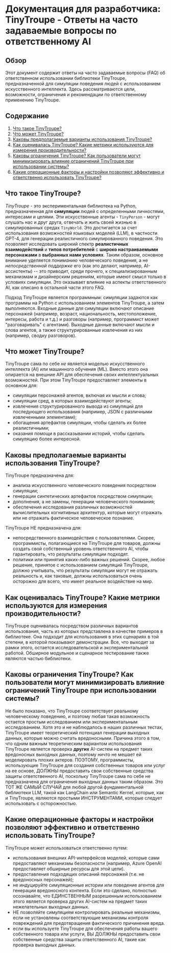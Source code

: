 # Документация для разработчика: TinyTroupe - Ответы на часто задаваемые вопросы по ответственному AI

## Обзор

Этот документ содержит ответы на часто задаваемые вопросы (FAQ) об ответственном использовании библиотеки TinyTroupe, предназначенной для симуляции поведения людей с использованием искусственного интеллекта. Здесь рассматриваются цели, возможности, ограничения и рекомендации по ответственному применению TinyTroupe.

## Содержание

1. [Что такое TinyTroupe?](#что-такое-tinytroupe)
2. [Что может TinyTroupe?](#что-может-tinytroupe)
3. [Каковы предполагаемые варианты использования TinyTroupe?](#каковы-предполагаемые-варианты-использования-tinytroupe)
4. [Как оценивалась TinyTroupe? Какие метрики используются для измерения производительности?](#как-оценивалась-tinytroupe-какие-метрики-используются-для-измерения-производительности)
5. [Каковы ограничения TinyTroupe? Как пользователи могут минимизировать влияние ограничений TinyTroupe при использовании системы?](#каковы-ограничения-tinytroupe-как-пользователи-могут-минимизировать-влияние-ограничений-tinytroupe-при-использовании-системы)
6. [Какие операционные факторы и настройки позволяют эффективно и ответственно использовать TinyTroupe?](#какие-операционные-факторы-и-настройки-позволяют-эффективно-и-ответственно-использовать-tinytroupe)

## Что такое TinyTroupe?

*TinyTroupe* - это экспериментальная библиотека на Python, предназначенная для **симуляции** людей с определенными личностями, интересами и целями. Эти искусственные агенты - `TinyPerson` - могут слушать нас и друг друга, отвечать и жить своей жизнью в симулированных средах `TinyWorld`. Это достигается за счет использования возможностей языковых моделей (LLM), в частности GPT-4, для генерации реалистичного симулированного поведения. Это позволяет исследовать широкий спектр **реалистичных взаимодействий** и **типов потребителей** с **широко настраиваемыми персонажами** в **выбранных нами условиях**. Таким образом, основное внимание уделяется *пониманию* человеческого поведения, а не *непосредственной поддержке* его (как это делают, например, AI-ассистенты) -- это приводит, среди прочего, к специализированным механизмам и дизайнерским решениям, которые имеют смысл только в условиях симуляции. Это оказывает влияние на аспекты ответственного AI, как описано в остальной части этого FAQ.

Подход TinyTroupe является программным: симуляции задаются как программы на Python с использованием элементов TinyTroupe, а затем выполняются. Входные данные для симуляции включают описание персонажей (например, возраст, национальность, местоположение, интересы, работа и т.д.) и разговоры (например, программист может "разговаривать" с агентами). Выходные данные включают мысли и слова агентов, а также структурированные извлечения из них (например, сводку разговоров).

## Что может TinyTroupe?

TinyTroupe сама по себе _не_ является моделью искусственного интеллекта (AI) или машинного обучения (ML). Вместо этого она опирается на внешние API для обеспечения своих интеллектуальных возможностей. При этом TinyTroupe предоставляет элементы в основном для:

- симуляции персонажей агентов, включая их мысли и слова;
- симуляции сред, в которых взаимодействуют агенты;
- извлечения структурированного вывода из симуляций для последующего использования (например, JSON с различными извлеченными элементами);
- обогащения артефактов симуляции, чтобы сделать их более реалистичными;
- оказания помощи в рассказывании историй, чтобы сделать симуляцию более интересной.

## Каковы предполагаемые варианты использования TinyTroupe?

TinyTroupe предназначена для:

- анализа искусственного человеческого поведения посредством симуляции;
- генерации синтетических артефактов посредством симуляции;
- дополнения, а не замены, генерации человеческого понимания;
- обеспечения исследования различных возможностей вычислительных когнитивных архитектур, которые могут отражать или не отражать фактическое человеческое познание.

TinyTroupe НЕ предназначена для:

- непосредственного взаимодействия с пользователями. Скорее, программисты, полагающиеся на TinyTroupe для товаров, должны создать свой собственный уровень ответственного AI, чтобы гарантировать, что результаты симуляции подходят.
- политики или принятия каких-либо важных решений. Скорее, любое решение, принятое с использованием симуляций TinyTroupe, должно учитывать, что результаты симуляции могут не отражать реальность и, как таковые, должны использоваться очень осторожно для всего, что имеет реальное воздействие на мир.

## Как оценивалась TinyTroupe? Какие метрики используются для измерения производительности?

TinyTroupe оценивалась посредством различных вариантов использования, часть из которых представлена в качестве примеров в библиотеке. Она подходит для использования в этих сценариях в той степени, в которой показывают демонстрации. Все, что выходит за рамки этого, остается исследовательской и экспериментальной работой. Обширное модульное и сценарное тестирование также являются частью библиотеки.

## Каковы ограничения TinyTroupe? Как пользователи могут минимизировать влияние ограничений TinyTroupe при использовании системы?

Не было показано, что TinyTroupe соответствует реальному человеческому поведению, и поэтому любая такая возможность остается простым исследованием или экспериментальным исследованием.
Хотя это и не наблюдалось в наших различных тестах, TinyTroupe имеет теоретический потенциал генерации выходных данных, которые можно считать вредоносными. Причина этого в том, что одним важным теоретическим вариантом использования TinyTroupe является проверка **других** AI-систем на предмет таких вредоносных выходных данных, поэтому ничто не мешает ей моделировать плохих актеров. ПОЭТОМУ, программисты, использующие TinyTroupe для создания собственных товаров или услуг на ее основе, ДОЛЖНЫ предоставить свои собственные средства защиты ответственного AI, поскольку TinyTroupe сама по себе не предназначена для ограничения выходных данных таким образом. Это ТОТ ЖЕ САМЫЙ СЛУЧАЙ для любой другой фундаментальной библиотеки LLM, такой как LangChain или Semantic Kernel, которые, как и TinyTroupe, являются простыми ИНСТРУМЕНТАМИ, которые следует использовать с осторожностью.

## Какие операционные факторы и настройки позволяют эффективно и ответственно использовать TinyTroupe?

TinyTroupe может использоваться ответственно путем:

- использования внешних API-интерфейсов моделей, которые сами предоставляют механизмы безопасности (например, Azure OpenAI предоставляет обширные ресурсы для этой цели).
- предоставления подходящих описаний персонажей (т.е. не вредоносных персонажей);
- не индуцируйте симуляционные истории или поведение агентов для генерации вредоносного контента. Если это сделано, полностью осознавайте, что ЕДИНСТВЕННЫМ разрешенным использованием этого является проверка других AI-систем на предмет таких нежелательных выходных данных.
- НЕ позволяйте симуляциям контролировать реальные механизмы, если не установлены соответствующие механизмы контроля повреждений для предотвращения фактического причинения вреда.
- если вы используете TinyTroupe для обеспечения работы вашего собственного товара или услуги, ВЫ ДОЛЖНЫ предоставить свои собственные средства защиты ответственного AI, такие как проверка выходных данных.